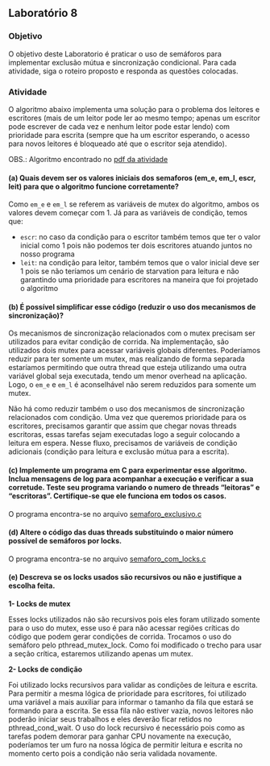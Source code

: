 ## Laboratório 8

### Objetivo

O objetivo deste Laboratorio é praticar o uso de semáforos para implementar exclusão
mútua e sincronização condicional. Para cada atividade, siga o roteiro proposto e responda as 
questões colocadas.

### Atividade

O algoritmo abaixo implementa uma solução para o problema dos leitores e escritores
(mais de um leitor pode ler ao mesmo tempo; apenas um escritor pode escrever de cada
vez e nenhum leitor pode estar lendo) com prioridade para escrita (sempre que ha um escritor esperando, o acesso para novos leitores é bloqueado até que o escritor seja atendido).

OBS.: Algoritmo encontrado no [pdf da atividade](lab8.pdf)

#### (a) Quais devem ser os valores iniciais dos semaforos (em_e, em_l, escr, leit) para que o algoritmo funcione corretamente?

Como `em_e` e `em_l` se referem as variáveis de mutex do algoritmo, ambos os valores devem começar com 1.
Já para as variáveis de condição, temos que:
 - `escr`: no caso da condição para o escritor também temos que ter o valor inicial como 1 pois não podemos ter dois escritores
atuando juntos no nosso programa
- `leit`: na condição para leitor, também temos que o valor inicial deve ser 1 pois se não teríamos um cenário de starvation
para leitura e não garantindo uma prioridade para escritores na maneira que foi projetado o algoritmo


#### (b) É possível simplificar esse código (reduzir o uso dos mecanismos de sincronização)?

Os mecanismos de sincronização relacionados com o mutex precisam ser utilizados para evitar condição de corrida. 
Na implementação, são utilizados dois mutex para acessar variáveis globais diferentes. Poderíamos reduzir para ter somente
um mutex, mas realizando de forma separada estaríamos permitindo que outra thread que esteja utilizando uma outra
variável global seja executada, tendo um menor overhead na aplicação. 
Logo, o `em_e` e `em_l` é aconselhável não serem reduzidos para somente um mutex.

Não há como reduzir também o uso dos mecanismos de sincronização relacionados com condição. Uma vez que queremos prioridade
para os escritores, precisamos garantir que assim que chegar novas threads escritoras, essas tarefas sejam executadas logo a 
seguir colocando a leitura em espera. Nesse fluxo, precisamos de variáveis de condição adicionais (condição para leitura e
exclusão mútua para a escrita).


#### (c) Implemente um programa em C para experimentar esse algoritmo. Inclua mensagens de log para acompanhar a execução e verificar a sua corretude. Teste seu programa variando o numero de threads “leitoras” e “escritoras”. Certifique-se que ele funciona em todos os casos.

O programa encontra-se no arquivo [semaforo_exclusivo.c](semaforo_exclusivo.c)

#### (d) Altere o código das duas threads substituindo o maior número possível de semáforos por locks.

O programa encontra-se no arquivo [semaforo_com_locks.c](semaforo_com_locks.c)

#### (e) Descreva se os locks usados são recursivos ou não e justifique a escolha feita.

**1- Locks de mutex**

Esses locks utilizados não são recursivos pois eles foram utilizado somente para o uso do mutex, esse uso é para não acessar
regiões críticas do código que podem gerar condições de corrida. Trocamos o uso do semáforo pelo pthread_mutex_lock.
Como foi modificado o trecho para usar a seção crítica, estaremos utilizando apenas um mutex.

**2- Locks de condição**

Foi utilizado locks recursivos para validar as condições de leitura e escrita. Para permitir a mesma lógica de prioridade para
escritores, foi utilizado uma variável a mais auxiliar para informar o tamanho da fila que estará se formando para a escrita.
Se essa fila não estiver vazia, novos leitores não poderão iniciar seus trabalhos e eles deverão ficar retidos no
pthread_cond_wait. O uso do lock recursivo é necessário pois como as tarefas podem demorar para ganhar CPU novamente na execução,
poderíamos ter um furo na nossa lógica de permitir leitura e escrita no momento certo pois a condição não seria validada
novamente.